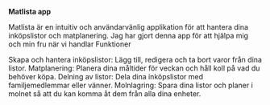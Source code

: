 **Matlista app**

Matlista är en intuitiv och användarvänlig applikation för att hantera dina inköpslistor och matplanering. Jag har gjort denna app för att hjälpa mig och min fru när vi handlar
Funktioner

Skapa och hantera inköpslistor: Lägg till, redigera och ta bort varor från dina listor.
Matplanering: Planera dina måltider för veckan och håll koll på vad du behöver köpa.
Delning av listor: Dela dina inköpslistor med familjemedlemmar eller vänner.
Molnlagring: Spara dina listor och planer i molnet så att du kan komma åt dem från alla dina enheter.

 
